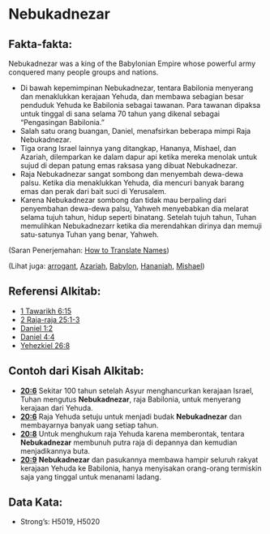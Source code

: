 # Nebukadnezar

## Fakta-fakta:

Nebukadnezar was a king of the Babylonian Empire whose powerful army conquered many people groups and nations.

* Di bawah kepemimpinan Nebukadnezar, tentara Babilonia menyerang dan menaklukkan kerajaan Yehuda, dan membawa sebagian besar penduduk Yehuda ke Babilonia sebagai tawanan. Para tawanan dipaksa untuk tinggal di sana selama 70 tahun yang dikenal sebagai “Pengasingan Babilonia.”
* Salah satu orang buangan, Daniel, menafsirkan beberapa mimpi Raja Nebukadnezar.
* Tiga orang Israel lainnya yang ditangkap, Hananya, Mishael, dan Azariah, dilemparkan ke dalam dapur api ketika mereka menolak untuk sujud di depan patung emas raksasa yang dibuat Nebukadnezar.
* Raja Nebukadnezar sangat sombong dan menyembah dewa-dewa palsu. Ketika dia menaklukkan Yehuda, dia mencuri banyak barang emas dan perak dari bait suci di Yerusalem.
* Karena Nebukadnezar sombong dan tidak mau berpaling dari penyembahan dewa-dewa palsu, Yahweh menyebabkan dia melarat selama tujuh tahun, hidup seperti binatang. Setelah tujuh tahun, Tuhan memulihkan Nebukadnezarr ketika dia merendahkan dirinya dan memuji satu-satunya Tuhan yang benar, Yahweh.

(Saran Penerjemahan: [How to Translate Names](rc://en/ta/man/translate/translate-names))

(Lihat juga: [arrogant](../other/arrogant.md), [Azariah](../names/azariah.md), [Babylon](../names/babylon.md), [Hananiah](../names/hananiah.md), [Mishael](../names/mishael.md))

## Referensi Alkitab:

* [1 Tawarikh 6:15](rc://en/tn/help/1ch/06/15)
* [2 Raja-raja 25:1-3](rc://en/tn/help/2ki/25/01)
* [Daniel 1:2](rc://en/tn/help/dan/01/02)
* [Daniel 4:4](rc://en/tn/help/dan/04/04)
* [Yehezkiel 26:8](rc://en/tn/help/ezk/26/08)

## Contoh dari Kisah Alkitab:

* __[20:6](rc://en/tn/help/obs/20/06)__ Sekitar 100 tahun setelah Asyur menghancurkan kerajaan Israel, Tuhan mengutus __Nebukadnezar__, raja Babilonia, untuk menyerang kerajaan dari Yehuda.
* __[20:6](rc://en/tn/help/obs/20/06)__ Raja Yehuda setuju untuk menjadi budak __Nebukadnezar__ dan membayarnya banyak uang setiap tahun.
* __[20:8](rc://en/tn/help/obs/20/08)__ Untuk menghukum raja Yehuda karena memberontak, tentara __Nebukadnezar__ membunuh putra raja di depannya dan kemudian menjadikannya buta.
* __[20:9](rc://en/tn/help/obs/20/09)__ __Nebukadnezar__ dan pasukannya membawa hampir seluruh rakyat kerajaan Yehuda ke Babilonia, hanya menyisakan orang-orang termiskin saja yang tinggal untuk menanami ladang.

## Data Kata:

* Strong’s: H5019, H5020
